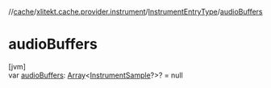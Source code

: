 //[cache](../../../index.md)/[xlitekt.cache.provider.instrument](../index.md)/[InstrumentEntryType](index.md)/[audioBuffers](audio-buffers.md)

# audioBuffers

[jvm]\
var [audioBuffers](audio-buffers.md): [Array](https://kotlinlang.org/api/latest/jvm/stdlib/kotlin/-array/index.html)&lt;[InstrumentSample](../-instrument-sample/index.md)?&gt;? = null
